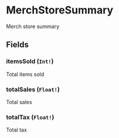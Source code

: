 # MerchStoreSummary

Merch store summary

## Fields

### itemsSold (`Int!`)
Total items sold

### totalSales (`Float!`)
Total sales

### totalTax (`Float!`)
Total tax
